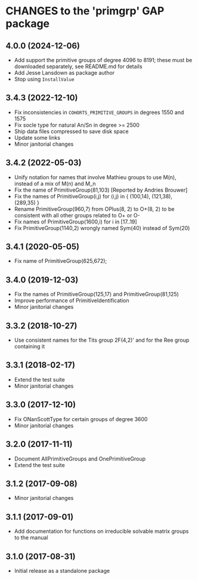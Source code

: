 # CHANGES to the 'primgrp' GAP package

## 4.0.0 (2024-12-06)

  - Add support the primitive groups of degree 4096 to 8191; these
    must be downloaded separately, see README.md for details
  - Add Jesse Lansdown as package author
  - Stop using `InstallValue`

## 3.4.3 (2022-12-10)

  - Fix inconsistencies in `COHORTS_PRIMITIVE_GROUPS` in degrees 1550 and 1575
  - Fix socle type for natural An/Sn in degree >= 2500
  - Ship data files compressed to save disk space
  - Update some links
  - Minor janitorial changes

## 3.4.2 (2022-05-03)

  - Unify notation for names that involve Mathieu groups to use
    M(n), instead of a mix of M(n) and M_n
  - Fix the name of PrimitiveGroup(81,103) [Reported by Andries Brouwer]
  - Fix the names of PrimitiveGroup(i,j) for (i,j) in
    { (100,14), (121,38), (289,35) }
  - Rename PrimitiveGroup(960,7) from OPlus(8, 2) to O+(8, 2)
    to be consistent with all other groups related to O+ or O-
  - Fix names of PrimitiveGroup(1600,i) for i in [17..19]
  - Fix PrimitiveGroup(1140,2) wrongly named Sym(40) instead of Sym(20)

## 3.4.1 (2020-05-05)

  - Fix name of PrimitiveGroup(625,672);

## 3.4.0 (2019-12-03)

  - Fix the names of PrimitiveGroup(125,17) and PrimitiveGroup(81,125)
  - Improve performance of PrimitiveIdentification
  - Minor janitorial changes

## 3.3.2 (2018-10-27)

  - Use consistent names for the Tits group 2F(4,2)' and for the Ree group
    containing it

## 3.3.1 (2018-02-17)

  - Extend the test suite
  - Minor janitorial changes

## 3.3.0 (2017-12-10)

  - Fix ONanScottType for certain groups of degree 3600
  - Minor janitorial changes

## 3.2.0 (2017-11-11)

  - Document AllPrimitiveGroups and OnePrimitiveGroup
  - Extend the test suite

## 3.1.2 (2017-09-08)

  - Minor janitorial changes

## 3.1.1 (2017-09-01)

  - Add documentation for functions on irreducible solvable matrix groups to the manual

## 3.1.0 (2017-08-31)

  - Initial release as a standalone package
